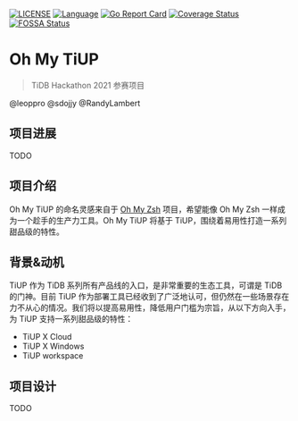 [![LICENSE](https://img.shields.io/github/license/pingcap/tidb.svg)](https://github.com/pingcap/tiup/blob/master/LICENSE)
[![Language](https://img.shields.io/badge/Language-Go-blue.svg)](https://golang.org/)
[![Go Report Card](https://goreportcard.com/badge/github.com/pingcap/tiup)](https://goreportcard.com/badge/github.com/pingcap/tiup)
[![Coverage Status](https://codecov.io/gh/pingcap/tiup/branch/master/graph/badge.svg)](https://codecov.io/gh/pingcap/tiup/)
[![FOSSA Status](https://app.fossa.com/api/projects/git%2Bgithub.com%2Fpingcap%2Ftiup.svg?type=shield)](https://app.fossa.com/projects/git%2Bgithub.com%2Fpingcap%2Ftiup?ref=badge_shield)

# Oh My TiUP

> TiDB Hackathon 2021 参赛项目

@leoppro @sdojjy @RandyLambert

## 项目进展
TODO

## 项目介绍
Oh My TiUP 的命名灵感来自于 [Oh My Zsh](https://ohmyz.sh/) 项目，希望能像 Oh My Zsh 一样成为一个趁手的生产力工具。Oh My TiUP 将基于 TiUP，围绕着易用性打造一系列甜品级的特性。
 
## 背景&动机
TiUP 作为 TiDB 系列所有产品线的入口，是非常重要的生态工具，可谓是 TiDB 的门神。目前 TiUP 作为部署工具已经收到了广泛地认可，但仍然在一些场景存在力不从心的情况。我们将以提高易用性，降低用户门槛为宗旨，从以下方向入手，为 TiUP 支持一系列甜品级的特性：

 - TiUP X Cloud
 - TiUP X Windows
 - TiUP workspace

## 项目设计
TODO
